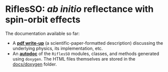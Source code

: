 # RiflesSO: *ab initio* reflectance with spin-orbit effects
The documentation available so far:
* A [**pdf write-up**](https://github.com/OKharl/RiflesSO/blob/main/docs/riflesso.pdf) (a scientific-paper-formatted description) discussing 
the underlying physics, its implementation, etc.
* An [**autodoc**](https://html-preview.github.io/?url=https://github.com/OKharl/RiflesSO/blob/main/docs/doxygen/index.html) of the `RiflesSO` 
modules, classes, and methods generated using `doxygen`. The HTML files themselves are stored in the [docs/doxygen](https://github.com/OKharl/RiflesSO/tree/main/docs/doxygen) folder.
